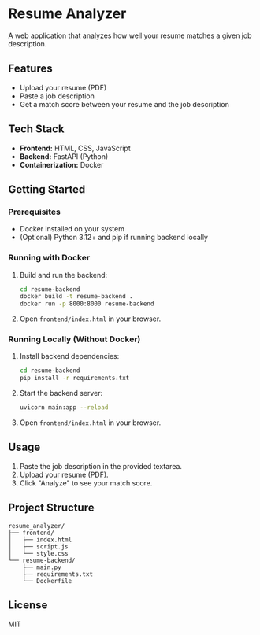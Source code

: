 # Resume Analyzer

A web application that analyzes how well your resume matches a given job description.

## Features

- Upload your resume (PDF)
- Paste a job description
- Get a match score between your resume and the job description

## Tech Stack

- **Frontend:** HTML, CSS, JavaScript
- **Backend:** FastAPI (Python)
- **Containerization:** Docker

## Getting Started

### Prerequisites

- Docker installed on your system
- (Optional) Python 3.12+ and pip if running backend locally

### Running with Docker

1. Build and run the backend:
   ```sh
   cd resume-backend
   docker build -t resume-backend .
   docker run -p 8000:8000 resume-backend
   ```

2. Open `frontend/index.html` in your browser.

### Running Locally (Without Docker)

1. Install backend dependencies:
   ```sh
   cd resume-backend
   pip install -r requirements.txt
   ```

2. Start the backend server:
   ```sh
   uvicorn main:app --reload
   ```

3. Open `frontend/index.html` in your browser.

## Usage

1. Paste the job description in the provided textarea.
2. Upload your resume (PDF).
3. Click "Analyze" to see your match score.

## Project Structure

```
resume_analyzer/
├── frontend/
│   ├── index.html
│   ├── script.js
│   └── style.css
└── resume-backend/
    ├── main.py
    ├── requirements.txt
    └── Dockerfile
```

## License

MIT
